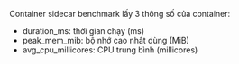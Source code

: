 Container sidecar benchmark lấy 3 thông số của container:  
- duration_ms: thời gian chạy (ms)  
- peak_mem_mib: bộ nhớ cao nhất dùng (MiB)  
- avg_cpu_millicores: CPU trung bình (millicores)
